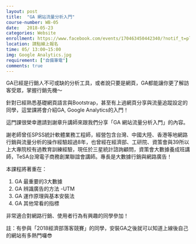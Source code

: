 ```yaml
---
layout: post
title:  "GA 網站流量分析入門"
course-number: WB-05
date:   2018-05-23
categories: Website
enrollment: https://www.facebook.com/events/170463450442340/?notif_t=plan_user_joined&notif_id=1524996193032604
location: 請點線上報名
time: 05/ 13:00~15:00
img: Google Analytics.jpg
requirement: ["自備筆電"]
comments: true
---
```


GA已經是行銷人不可或缺的分析工具，或者說只要是網頁，GA都能讓你更了解訪客受眾，掌握行銷先機～

針對已經熟悉基礎網頁語言與Bootstrap，甚至有上過網頁分享與流量追蹤設定的同學，這堂課將會介紹GA, Google Analytics的入門！

這門課很榮幸邀請到謝章升講師來跟我們分享「GA 網站流量分析入門」的內容。

謝老師曾任SPSS統計軟體業務工程師，經營包含台灣、中國大陸、香港等地網路行銷與流量分析的操作經驗超過8年，也曾經在經濟部、工研院、資策會與39所以上大專院校有過教育訓練經驗，現任於三星統計諮詢顧問，資策會大數據養成班講師，TeSA台灣電子商務創業聯誼會講師。專長是大數據行銷與網路廣告！

本課程將著重在：

1. GA 最重要的3大數據
2. GA 辨識廣告的方法 -UTM
3. GA 運作原理與基本安裝法
4. GA 其他常看的指標

非常適合對網路行銷、使用者行為有興趣的同學參加！

註：有參與「2018經濟部落客競賽」的同學，安裝GA之後就可以知道上線後自己的網站有多熱門囉😎


